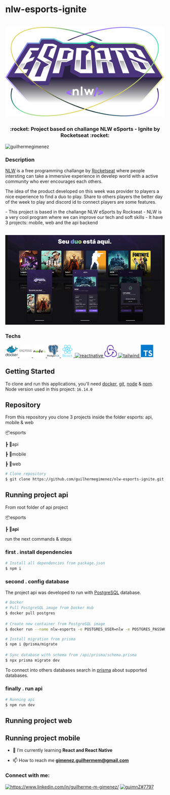 # nlw-esports-ignite


<h1 align="center"> <img alt="nlw-logo" src="esports/web/src/assets/logo-nlw-esports.svg" /> </h1>
 <h3 align="center">:rocket: Project based on challange NLW eSports - Ignite by Rocketseat :rocket:</h3> 


<p align="left"> <img src="https://komarev.com/ghpvc/?username=guilhermegimenez&label=Profile%20views&color=0e75b6&style=flat" alt="guilhermegimenez" /> </p>

<h3 align="left">Description</h3>

[NLW](https://lp.rocketseat.com.br/nlw) is a free programming challange by [Rocketseat](https://rocketseat.com.br/) where people intersting can take a immersive experience in develep world with a active community who ever encourages each others.
<p align="left">The idea of the product developed on this week was provider to players a nice experience to find a duo to play. Share to others players the better day of the week to play and discord id to connect players are some features. </p> 
- This project is based in the challange NLW eSports by Rockseat 
- NLW is a very cool program where we can improve our tech and soft skills
- It have 3 projects: mobile, web and the api backend
<br><br>
<p align="center"> <img src="cover.png" alt="guilhermegimenez" /> </p>

<h3 align="left">Techs</h3>
<p align="left"> <a href="https://www.docker.com/" target="_blank" rel="noreferrer"> <img src="https://raw.githubusercontent.com/devicons/devicon/master/icons/docker/docker-original-wordmark.svg" alt="docker" width="40" height="40"/> </a> <a href="https://expressjs.com" target="_blank" rel="noreferrer"> <img src="https://raw.githubusercontent.com/devicons/devicon/master/icons/express/express-original-wordmark.svg" alt="express" width="40" height="40"/> </a> <a href="https://nodejs.org" target="_blank" rel="noreferrer"> <img src="https://raw.githubusercontent.com/devicons/devicon/master/icons/nodejs/nodejs-original-wordmark.svg" alt="nodejs" width="40" height="40"/> </a> <a href="https://www.postgresql.org" target="_blank" rel="noreferrer"> <img src="https://raw.githubusercontent.com/devicons/devicon/master/icons/postgresql/postgresql-original-wordmark.svg" alt="postgresql" width="40" height="40"/> </a> <a href="https://reactjs.org/" target="_blank" rel="noreferrer"> <img src="https://raw.githubusercontent.com/devicons/devicon/master/icons/react/react-original-wordmark.svg" alt="react" width="40" height="40"/> </a> <a href="https://reactnative.dev/" target="_blank" rel="noreferrer"> <img src="https://reactnative.dev/img/header_logo.svg" alt="reactnative" width="40" height="40"/> </a> <a href="https://redux.js.org" target="_blank" rel="noreferrer"> <img src="https://raw.githubusercontent.com/devicons/devicon/master/icons/redux/redux-original.svg" alt="redux" width="40" height="40"/> </a> <a href="https://tailwindcss.com/" target="_blank" rel="noreferrer"> <img src="https://www.vectorlogo.zone/logos/tailwindcss/tailwindcss-icon.svg" alt="tailwind" width="40" height="40"/> </a> <a href="https://www.typescriptlang.org/" target="_blank" rel="noreferrer"> <img src="https://raw.githubusercontent.com/devicons/devicon/master/icons/typescript/typescript-original.svg" alt="typescript" width="40" height="40"/> </a> </p>

## Getting Started

To clone and run this applications, you'll need [docker](https://www.docker.com/get-started/), [git](https://git-scm.com),  [node](https://nodejs.org/en/) & [npm](https://www.npmjs.com/). 
<br/>Node version used in this project: `16.14.0`

## Repository

From this repository you clone 3 projects inside the folder esports: api, mobile & web

📦esports

 ┣ 📂api

 ┣ 📂mobile
 
 ┣ 📂web

```bash
# Clone repository
$ git clone https://github.com/guilhermegimenez/nlw-esports-ignite.git
```

## Running project api

From root folder of api project 

📦esports

 ┣ 📂**api**

run the next commands & steps

### first . install dependencies

```bash
# Install all dependencies from package.json
$ npm i
```

### second . config database

The project api was developed to run with [PostgreSQL](https://www.postgresql.org) database.

```bash
# Docker
# Pull PostgreSQL image from Docker Hub
$ docker pull postgres

# Create new container from PostgreSQL image
$ docker run --name nlw-esports -e POSTGRES_USER=nlw -e POSTGRES_PASSWORD=dev -e POSTGRES_DB=nlw -d -p 5432:5432 postgres
```

```bash
# Install migration from prisma
$ npm i @prisma/migrate

# Sync database with schema from /api/prisma/schema.prisma
$ npx prisma migrate dev
```
To connect into others databases search in [prisma](https://www.prisma.io/docs/concepts/database-connectors) about supported databases.

### finally . run api
```bash
# Running api
$ npm run dev
```

## Running project web

## Running project mobile

- 🌱 I’m currently learning **React and React Native**

- 📫 How to reach me **gimenez.guilhermem@gmail.com**

<h3 align="left">Connect with me:</h3>
<p align="left">
<a href="https://linkedin.com/in/https://www.linkedin.com/in/guilherme-m-gimenez/" target="blank"><img align="center" src="https://raw.githubusercontent.com/rahuldkjain/github-profile-readme-generator/master/src/images/icons/Social/linked-in-alt.svg" alt="https://www.linkedin.com/in/guilherme-m-gimenez/" height="30" width="40" /></a>
<a href="https://discord.gg/guimnZ#7797" target="blank"><img align="center" src="https://raw.githubusercontent.com/rahuldkjain/github-profile-readme-generator/master/src/images/icons/Social/discord.svg" alt="guimnZ#7797" height="30" width="40" /></a>
</p>
